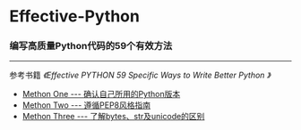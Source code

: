 # Effective-Python

### 编写高质量Python代码的59个有效方法
-----------------------------------------------

 参考书籍 _《Effective PYTHON 59 Specific Ways to Write Better Python 》_   
  

- [Methon One   --- 确认自己所用的Python版本](https://github.com/HaijunMa/Effective-Python/blob/master/method_one.md)
- [Methon Two   --- 遵循PEP8风格指南](https://github.com/HaijunMa/Effective-Python/blob/master/method_two.md)
- [Methon Three --- 了解bytes、str及unicode的区别](https://github.com/HaijunMa/Effective-Python/blob/master/method_three.md)

